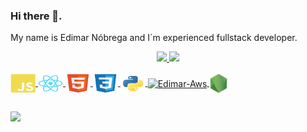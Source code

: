 
### Hi there 👋.

My name is Edimar Nóbrega and I´m experienced fullstack developer.
<div align="center">
  <a href="https://github.com/edimardantasnobrega">
  <img height="180em" src="https://github-readme-stats.vercel.app/api?username=edimardantasnobrega&show_icons=true&theme=github_dark&include_all_commits=true&count_private=true"/>
  <img height="180em" src="https://github-readme-stats.vercel.app/api/top-langs/?username=edimardantasnobrega&layout=compact&langs_count=7&theme=github_dark"/>
</div>
<div style="display: inline_block"><br>
  <img align="center" alt="Edimar-Js" height="30" width="40" src="https://raw.githubusercontent.com/devicons/devicon/master/icons/javascript/javascript-plain.svg">
  <img align="center" alt="Edimar-React" height="30" width="40" src="https://raw.githubusercontent.com/devicons/devicon/master/icons/react/react-original.svg">
  <img align="center" alt="Edimar-HTML" height="30" width="40" src="https://raw.githubusercontent.com/devicons/devicon/master/icons/html5/html5-original.svg">
  <img align="center" alt="Edimar-CSS" height="30" width="40" src="https://raw.githubusercontent.com/devicons/devicon/master/icons/css3/css3-original.svg">
  <img align="center" alt="Edimar-Python" height="30" width="40" src="https://raw.githubusercontent.com/devicons/devicon/master/icons/python/python-original.svg">
  <img align="center" alt="Edimar-Aws" height="30" width="80" src="https://img.shields.io/badge/Amazon_AWS-FF9900?style=for-the-badge&logo=amazonaws&logoColor=white" />
  <img align="center" alt="Edimar-node" height="30" width="30" src="https://raw.githubusercontent.com/github/explore/80688e429a7d4ef2fca1e82350fe8e3517d3494d/topics/nodejs/nodejs.png">
</div>
  
  ##
 
 
  
  <div>
    
  <a href="https://www.linkedin.com/in/edimar-n%C3%B3brega-80671a3b/" target="_blank"><img src="https://img.shields.io/badge/-LinkedIn-%230077B5?style=for-the-badge&logo=linkedin&logoColor=white" target="_blank"></a> 

